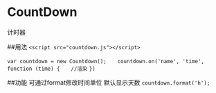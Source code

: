 # CountDown
计时器

##用法
`<script src="countdown.js"></script>`

`var countdown = new Countdown();`
`   countdown.on('name', 'time', function (time) {`
`   //渲染`
`})`

##功能
可通过format修改时间单位 默认显示天数
`countdown.format('h');`

